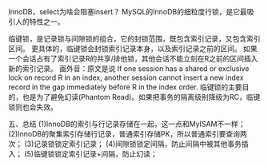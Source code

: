 InnoDB，select为啥会阻塞insert？
MySQL的InnoDB的细粒度行锁，是它最吸引人的特性之一。


临键锁，是记录锁与间隙锁的组合，它的封锁范围，既包含索引记录，又包含索引区间。
更具体的，临键锁会封锁索引记录本身，以及索引记录之前的区间。
如果一个会话占有了索引记录R的共享/排他锁，其他会话不能立刻在R之前的区间插入新的索引记录。
画外音：原文是说
If one session has a shared or exclusive lock on record R in an index, 
another session cannot insert a new index record in the gap immediately before R in the index order.
临键锁的主要目的，也是为了避免幻读(Phantom Read)。如果把事务的隔离级别降级为RC，临键锁则也会失效。

五、总结
(1)InnoDB的索引与行记录存储在一起，这一点和MyISAM不一样；
(2)InnoDB的聚集索引存储行记录，普通索引存储PK，所以普通索引要查询两次；
(3)记录锁锁定索引记录；
(4)间隙锁锁定间隔，防止间隔中被其他事务插入；
(5)临键锁锁定索引记录+间隔，防止幻读；
